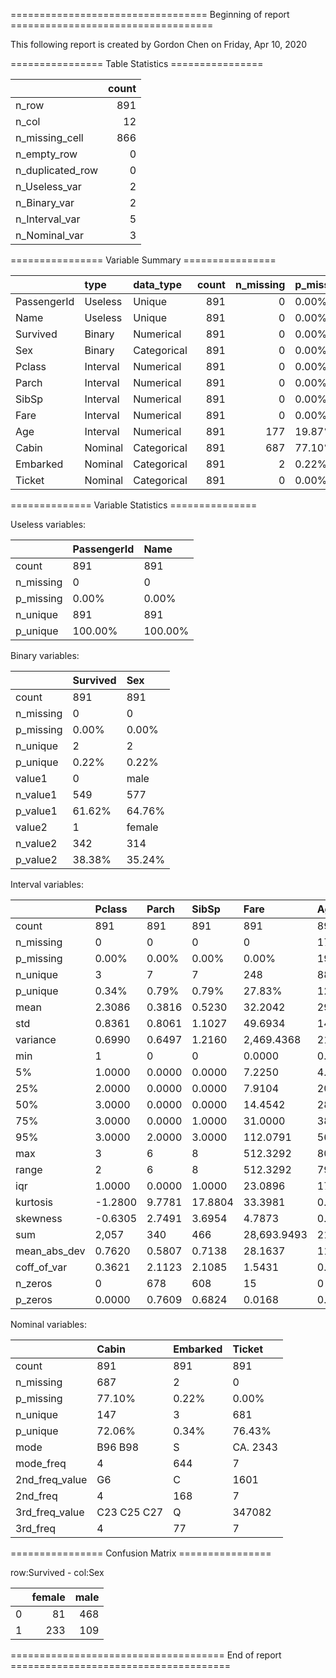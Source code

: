 ================================== Beginning of report ===================================



This following report is created by Gordon Chen on Friday, Apr 10, 2020



================ Table Statistics ================

|                  |   count |
|:-----------------|--------:|
| n_row            |     891 |
| n_col            |      12 |
| n_missing_cell   |     866 |
| n_empty_row      |       0 |
| n_duplicated_row |       0 |
| n_Useless_var    |       2 |
| n_Binary_var     |       2 |
| n_Interval_var   |       5 |
| n_Nominal_var    |       3 |





================ Variable Summary ================

|             | type     | data_type   |   count |   n_missing | p_missing   |   n_unique | p_unique   |
|:------------|:---------|:------------|--------:|------------:|:------------|-----------:|:-----------|
| PassengerId | Useless  | Unique      |     891 |           0 | 0.00%       |        891 | 100.00%    |
| Name        | Useless  | Unique      |     891 |           0 | 0.00%       |        891 | 100.00%    |
| Survived    | Binary   | Numerical   |     891 |           0 | 0.00%       |          2 | 0.22%      |
| Sex         | Binary   | Categorical |     891 |           0 | 0.00%       |          2 | 0.22%      |
| Pclass      | Interval | Numerical   |     891 |           0 | 0.00%       |          3 | 0.34%      |
| Parch       | Interval | Numerical   |     891 |           0 | 0.00%       |          7 | 0.79%      |
| SibSp       | Interval | Numerical   |     891 |           0 | 0.00%       |          7 | 0.79%      |
| Fare        | Interval | Numerical   |     891 |           0 | 0.00%       |        248 | 27.83%     |
| Age         | Interval | Numerical   |     891 |         177 | 19.87%      |         88 | 12.32%     |
| Cabin       | Nominal  | Categorical |     891 |         687 | 77.10%      |        147 | 72.06%     |
| Embarked    | Nominal  | Categorical |     891 |           2 | 0.22%       |          3 | 0.34%      |
| Ticket      | Nominal  | Categorical |     891 |           0 | 0.00%       |        681 | 76.43%     |





============== Variable Statistics ===============



Useless variables:

|           | PassengerId   | Name    |
|:----------|:--------------|:--------|
| count     | 891           | 891     |
| n_missing | 0             | 0       |
| p_missing | 0.00%         | 0.00%   |
| n_unique  | 891           | 891     |
| p_unique  | 100.00%       | 100.00% |



Binary variables:

|           | Survived   | Sex    |
|:----------|:-----------|:-------|
| count     | 891        | 891    |
| n_missing | 0          | 0      |
| p_missing | 0.00%      | 0.00%  |
| n_unique  | 2          | 2      |
| p_unique  | 0.22%      | 0.22%  |
| value1    | 0          | male   |
| n_value1  | 549        | 577    |
| p_value1  | 61.62%     | 64.76% |
| value2    | 1          | female |
| n_value2  | 342        | 314    |
| p_value2  | 38.38%     | 35.24% |



Interval variables:

|              | Pclass   | Parch   | SibSp   | Fare        | Age         |
|:-------------|:---------|:--------|:--------|:------------|:------------|
| count        | 891      | 891     | 891     | 891         | 891         |
| n_missing    | 0        | 0       | 0       | 0           | 177         |
| p_missing    | 0.00%    | 0.00%   | 0.00%   | 0.00%       | 19.87%      |
| n_unique     | 3        | 7       | 7       | 248         | 88          |
| p_unique     | 0.34%    | 0.79%   | 0.79%   | 27.83%      | 12.32%      |
| mean         | 2.3086   | 0.3816  | 0.5230  | 32.2042     | 29.6991     |
| std          | 0.8361   | 0.8061  | 1.1027  | 49.6934     | 14.5265     |
| variance     | 0.6990   | 0.6497  | 1.2160  | 2,469.4368  | 211.0191    |
| min          | 1        | 0       | 0       | 0.0000      | 0.4200      |
| 5%           | 1.0000   | 0.0000  | 0.0000  | 7.2250      | 4.0000      |
| 25%          | 2.0000   | 0.0000  | 0.0000  | 7.9104      | 20.1250     |
| 50%          | 3.0000   | 0.0000  | 0.0000  | 14.4542     | 28.0000     |
| 75%          | 3.0000   | 0.0000  | 1.0000  | 31.0000     | 38.0000     |
| 95%          | 3.0000   | 2.0000  | 3.0000  | 112.0791    | 56.0000     |
| max          | 3        | 6       | 8       | 512.3292    | 80.0000     |
| range        | 2        | 6       | 8       | 512.3292    | 79.5800     |
| iqr          | 1.0000   | 0.0000  | 1.0000  | 23.0896     | 17.8750     |
| kurtosis     | -1.2800  | 9.7781  | 17.8804 | 33.3981     | 0.1783      |
| skewness     | -0.6305  | 2.7491  | 3.6954  | 4.7873      | 0.3891      |
| sum          | 2,057    | 340     | 466     | 28,693.9493 | 21,205.1700 |
| mean_abs_dev | 0.7620   | 0.5807  | 0.7138  | 28.1637     | 11.3229     |
| coff_of_var  | 0.3621   | 2.1123  | 2.1085  | 1.5431      | 0.4891      |
| n_zeros      | 0        | 678     | 608     | 15          | 0           |
| p_zeros      | 0.0000   | 0.7609  | 0.6824  | 0.0168      | 0.0000      |



Nominal variables:

|                | Cabin       | Embarked   | Ticket   |
|:---------------|:------------|:-----------|:---------|
| count          | 891         | 891        | 891      |
| n_missing      | 687         | 2          | 0        |
| p_missing      | 77.10%      | 0.22%      | 0.00%    |
| n_unique       | 147         | 3          | 681      |
| p_unique       | 72.06%      | 0.34%      | 76.43%   |
| mode           | B96 B98     | S          | CA. 2343 |
| mode_freq      | 4           | 644        | 7        |
| 2nd_freq_value | G6          | C          | 1601     |
| 2nd_freq       | 4           | 168        | 7        |
| 3rd_freq_value | C23 C25 C27 | Q          | 347082   |
| 3rd_freq       | 4           | 77         | 7        |





================ Confusion Matrix ================

row:Survived - col:Sex

|    |   female |   male |
|---:|---------:|-------:|
|  0 |       81 |    468 |
|  1 |      233 |    109 |

===================================== End of report ======================================
